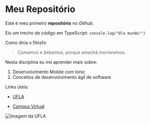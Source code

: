 # Meu Repositório

Este é meu primeiro **repositório** no _Github_.

Eis um trecho de código em TypeScript:
`console.log("Ola mundo!")`

Como diria o filósfo:

> Comamos e bebamos, porque amanhâ morreremos.

Nesta disciplina eu irei aprender mais sobre:

1. Desenvolvimento Mobile com Ionic
2. Conceitos de desenvolvimento ágil de software

Links úteis:

- [UFLA](https://www.ufla.br)

- [Campus Virtual](https://campusvirtual.ufla.br)

![Imagem da UFLA](https://ufla.br/images/noticias/2018/08_ago/biblioteca-ufla.jpg)
